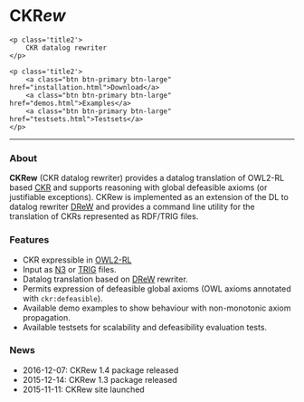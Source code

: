 <div class="well sidebar" id="well-home">
    <h1>
        CKR<em>ew</em>
    </h1>

    <p class='title2'>
        CKR datalog rewriter
    </p>

    <p class='title2'>
        <a class="btn btn-primary btn-large" href="installation.html">Download</a>
        <a class="btn btn-primary btn-large" href="demos.html">Examples</a>
        <a class="btn btn-primary btn-large" href="testsets.html">Testsets</a>
    </p>
</div>

---------------------------------------

### About

**CKRew** (CKR datalog rewriter) provides a datalog translation of OWL2-RL based 
[CKR](https://dkm.fbk.eu/technologies/ckr-contextualized-knowledge-repository) 
and supports reasoning with global defeasible axioms (or justifiable exceptions). 
CKRew is implemented as an extension of the DL to datalog rewriter [DReW](https://github.com/ghxiao/drew) 
and provides a command line utility for the translation of CKRs represented as RDF/TRIG files.

<!-- [learn more...](description.html) -->

### Features

- CKR expressible in [OWL2-RL](http://www.w3.org/TR/owl2-profiles/#OWL_2_RL)
- Input as [N3](http://www.w3.org/TeamSubmission/n3/) or [TRIG](http://www.w3.org/TR/trig/) files.
- Datalog translation based on [DReW](https://github.com/ghxiao/drew) rewriter.
- Permits expression of defeasible global axioms (OWL axioms annotated with `ckr:defeasible`).
- Available demo examples to show behaviour with non-monotonic axiom propagation. 
- Available testsets for scalability and defeasibility evaluation tests.

### News

- 2016-12-07: CKRew 1.4 package released
- 2015-12-14: CKRew 1.3 package released
- 2015-11-11: CKRew site launched
